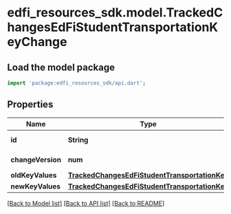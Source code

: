 # edfi_resources_sdk.model.TrackedChangesEdFiStudentTransportationKeyChange

## Load the model package
```dart
import 'package:edfi_resources_sdk/api.dart';
```

## Properties
Name | Type | Description | Notes
------------ | ------------- | ------------- | -------------
**id** | **String** | Resource identifier | [optional] 
**changeVersion** | **num** | Change version | [optional] 
**oldKeyValues** | [**TrackedChangesEdFiStudentTransportationKey**](TrackedChangesEdFiStudentTransportationKey.md) |  | [optional] 
**newKeyValues** | [**TrackedChangesEdFiStudentTransportationKey**](TrackedChangesEdFiStudentTransportationKey.md) |  | [optional] 

[[Back to Model list]](../README.md#documentation-for-models) [[Back to API list]](../README.md#documentation-for-api-endpoints) [[Back to README]](../README.md)


